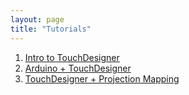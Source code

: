 ```yaml
---
layout: page
title: "Tutorials"
---
```


1. [Intro to TouchDesigner]({{site.baseurl}}/tutorials/td_intro/)
2. [Arduino + TouchDesigner]({{site.baseurl}}/tutorials/td_arduino/)
3. [TouchDesigner + Projection Mapping]({{site.baseurl}}/tutorials/td_projectionMapping/)
